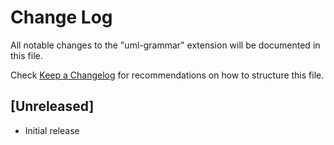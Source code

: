 # Change Log

All notable changes to the "uml-grammar" extension will be documented in this file.

Check [Keep a Changelog](http://keepachangelog.com/) for recommendations on how to structure this file.

## [Unreleased]

- Initial release